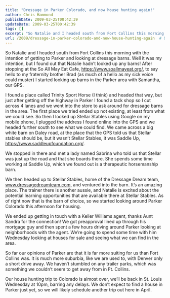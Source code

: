```yaml
---
title: "Dressage in Parker Colorado, and now house hunting again!"
author: Chris Hammond
publishDate: 2009-03-25T00:42:39
updateDate: 2009-03-25T00:42:39
tags: []
excerpt: "So Natalie and I headed south from Fort Collins this morning with the intention of getting to Parker and looking at dressage barns. Well it was my intention, but I found out that Natalie hadn’t looked up any barns! After stopping at the So All May Eat Cafe, https://www.soallmayeat.org/, to say hello to my fraternity brother Brad (as much of a hello as my sick voice could muster) I started looking up barns in the Parker area with Samantha, our GPS.  I found a place called Trinity Sport Horse (I think) and headed that way, but just after getting off the highway in Parker I found a tack shop so I cut across 4 lanes and we went into the store to ask around for dressage barns in the area. The first place we tried ended up not existing, at least from what we could see. So then I looked up Stellar Stables using Google on my mobile phone, I plugged the address I found online into the GPS and we headed further south to see what we could find. We came across a big white barn on Daley road, at the place that the GPS told us that Stellar stables should be, but it wasn’t Stellar Stables, it was Saddle Up, https://www.saddleupfoundation.org/.  We stopped in there and met a lady named Sabrina who told us that Stellar was just up the road and that she boards there. She spends some time working at Saddle Up, which we found out is a therapeutic horsemanship barn.   We then headed up to Stellar Stables, home of the Dressage Dream team, www.dressagedreamteam.com, and ventured into the barn. It’s an amazing place. The trainer there is another aussie, and Natalie is excited about the potential learning opportunities that are available there at Stellar Stables. As of right now that is the barn of choice, so we started looking around Parker Colorado this afternoon for housing.  We ended up getting in touch with a Keller Williams agent, thanks Aunt Sandra for the connection! We got preapproval lined up through his mortgage guy and then spent a few hours driving around Parker looking at neighborhoods with the agent. We’re going to spend some time with him Wednesday looking at houses for sale and seeing what we can find in the area.  So far our opinions of Parker are that it is far more suiting for us than Fort Collins was. It is much more suburbia, like we are used to, with Denver only a short drive away. We haven’t stumbled on any trailer parks, which was something we couldn’t seem to get away from in Ft. Collins.   Our house hunting trip to Colorado is almost over, we’ll be back in St. Louis Wednesday at 10pm, barring any delays. We don’t expect to find a house in Parker just yet, so we will likely schedule another trip out here in April. "
url: /2009/dressage-in-parker-colorado-and-now-house-hunting-again  # Use the generated URL with year
---
```

<p>So Natalie and I headed south from Fort Collins this morning with the intention of getting to Parker and looking at dressage barns. Well it was my intention, but I found out that Natalie hadn’t looked up any barns! After stopping at the So All May Eat Cafe, <a title="https://www.soallmayeat.org/" href="https://www.soallmayeat.org/">https://www.soallmayeat.org/</a>, to say hello to my fraternity brother Brad (as much of a hello as my sick voice could muster) I started looking up barns in the Parker area with Samantha, our GPS.</p>  <p>I found a place called Trinity Sport Horse (I think) and headed that way, but just after getting off the highway in Parker I found a tack shop so I cut across 4 lanes and we went into the store to ask around for dressage barns in the area. The first place we tried ended up not existing, at least from what we could see. So then I looked up Stellar Stables using Google on my mobile phone, I plugged the address I found online into the GPS and we headed further south to see what we could find. We came across a big white barn on Daley road, at the place that the GPS told us that Stellar stables should be, but it wasn’t Stellar Stables, it was Saddle Up, <a title="https://www.saddleupfoundation.org/" href="https://www.saddleupfoundation.org/">https://www.saddleupfoundation.org/</a>.</p>  <p>We stopped in there and met a lady named Sabrina who told us that Stellar was just up the road and that she boards there. She spends some time working at Saddle Up, which we found out is a therapeutic horsemanship barn. </p>  <p>We then headed up to Stellar Stables, home of the Dressage Dream team, <a href="https://www.dressagedreamteam.com">www.dressagedreamteam.com</a>, and ventured into the barn. It’s an amazing place. The trainer there is another aussie, and Natalie is excited about the potential learning opportunities that are available there at Stellar Stables. As of right now that is the barn of choice, so we started looking around Parker Colorado this afternoon for housing.</p>  <p>We ended up getting in touch with a Keller Williams agent, thanks Aunt Sandra for the connection! We got preapproval lined up through his mortgage guy and then spent a few hours driving around Parker looking at neighborhoods with the agent. We’re going to spend some time with him Wednesday looking at houses for sale and seeing what we can find in the area.</p>  <p>So far our opinions of Parker are that it is far more suiting for us than Fort Collins was. It is much more suburbia, like we are used to, with Denver only a short drive away. We haven’t stumbled on any trailer parks, which was something we couldn’t seem to get away from in Ft. Collins. </p>  <p>Our house hunting trip to Colorado is almost over, we’ll be back in St. Louis Wednesday at 10pm, barring any delays. We don’t expect to find a house in Parker just yet, so we will likely schedule another trip out here in April. </p>
